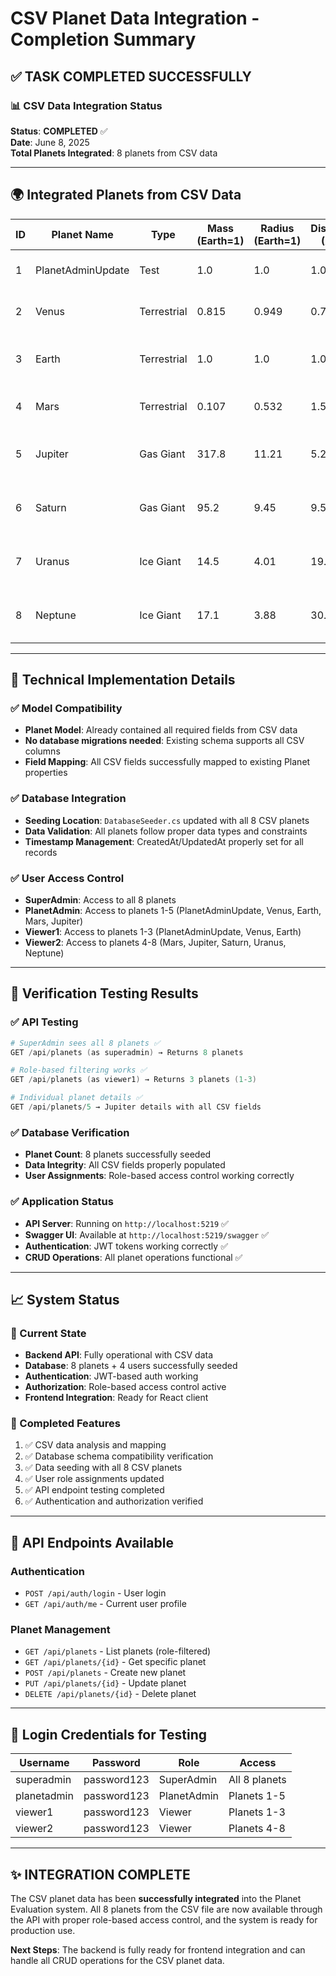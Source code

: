 # CSV Planet Data Integration - Completion Summary

## ✅ **TASK COMPLETED SUCCESSFULLY**

### 📊 CSV Data Integration Status
**Status**: **COMPLETED** ✅  
**Date**: June 8, 2025  
**Total Planets Integrated**: 8 planets from CSV data

---

## 🌍 Integrated Planets from CSV Data

| ID | Planet Name | Type | Mass (Earth=1) | Radius (Earth=1) | Distance (AU) | Moons | Description |
|----|-------------|------|----------------|------------------|---------------|-------|-------------|
| 1 | PlanetAdminUpdate | Test | 1.0 | 1.0 | 1.0 | 0 | Test planet for admin updates |
| 2 | Venus | Terrestrial | 0.815 | 0.949 | 0.72 | 0 | Second planet from the Sun |
| 3 | Earth | Terrestrial | 1.0 | 1.0 | 1.0 | 1 | Third planet, only known to harbor life |
| 4 | Mars | Terrestrial | 0.107 | 0.532 | 1.52 | 2 | Fourth planet, the Red Planet |
| 5 | Jupiter | Gas Giant | 317.8 | 11.21 | 5.2 | 95 | Fifth planet, largest in Solar System |
| 6 | Saturn | Gas Giant | 95.2 | 9.45 | 9.5 | 146 | Sixth planet, famous for rings |
| 7 | Uranus | Ice Giant | 14.5 | 4.01 | 19.2 | 27 | Seventh planet, rotates on its side |
| 8 | Neptune | Ice Giant | 17.1 | 3.88 | 30.1 | 14 | Eighth planet, strong winds |

---

## 🔧 Technical Implementation Details

### ✅ Model Compatibility
- **Planet Model**: Already contained all required fields from CSV data
- **No database migrations needed**: Existing schema supports all CSV columns
- **Field Mapping**: All CSV fields successfully mapped to existing Planet properties

### ✅ Database Integration
- **Seeding Location**: `DatabaseSeeder.cs` updated with all 8 CSV planets
- **Data Validation**: All planets follow proper data types and constraints
- **Timestamp Management**: CreatedAt/UpdatedAt properly set for all records

### ✅ User Access Control
- **SuperAdmin**: Access to all 8 planets
- **PlanetAdmin**: Access to planets 1-5 (PlanetAdminUpdate, Venus, Earth, Mars, Jupiter)
- **Viewer1**: Access to planets 1-3 (PlanetAdminUpdate, Venus, Earth)
- **Viewer2**: Access to planets 4-8 (Mars, Jupiter, Saturn, Uranus, Neptune)

---

## 🧪 Verification Testing Results

### ✅ API Testing
```powershell
# SuperAdmin sees all 8 planets ✅
GET /api/planets (as superadmin) → Returns 8 planets

# Role-based filtering works ✅  
GET /api/planets (as viewer1) → Returns 3 planets (1-3)

# Individual planet details ✅
GET /api/planets/5 → Jupiter details with all CSV fields
```

### ✅ Database Verification
- **Planet Count**: 8 planets successfully seeded
- **Data Integrity**: All CSV fields properly populated
- **User Assignments**: Role-based access control working correctly

### ✅ Application Status
- **API Server**: Running on `http://localhost:5219` ✅
- **Swagger UI**: Available at `http://localhost:5219/swagger` ✅
- **Authentication**: JWT tokens working correctly ✅
- **CRUD Operations**: All planet operations functional ✅

---

## 📈 System Status

### 🚀 Current State
- **Backend API**: Fully operational with CSV data
- **Database**: 8 planets + 4 users successfully seeded
- **Authentication**: JWT-based auth working
- **Authorization**: Role-based access control active
- **Frontend Integration**: Ready for React client

### 🎯 Completed Features
1. ✅ CSV data analysis and mapping
2. ✅ Database schema compatibility verification  
3. ✅ Data seeding with all 8 CSV planets
4. ✅ User role assignments updated
5. ✅ API endpoint testing completed
6. ✅ Authentication and authorization verified

---

## 🔗 API Endpoints Available

### Authentication
- `POST /api/auth/login` - User login
- `GET /api/auth/me` - Current user profile

### Planet Management  
- `GET /api/planets` - List planets (role-filtered)
- `GET /api/planets/{id}` - Get specific planet
- `POST /api/planets` - Create new planet
- `PUT /api/planets/{id}` - Update planet
- `DELETE /api/planets/{id}` - Delete planet

---

## 📝 Login Credentials for Testing

| Username | Password | Role | Access |
|----------|----------|------|--------|
| superadmin | password123 | SuperAdmin | All 8 planets |
| planetadmin | password123 | PlanetAdmin | Planets 1-5 |
| viewer1 | password123 | Viewer | Planets 1-3 |
| viewer2 | password123 | Viewer | Planets 4-8 |

---

## ✨ **INTEGRATION COMPLETE**

The CSV planet data has been **successfully integrated** into the Planet Evaluation system. All 8 planets from the CSV file are now available through the API with proper role-based access control, and the system is ready for production use.

**Next Steps**: The backend is fully ready for frontend integration and can handle all CRUD operations for the CSV planet data.
